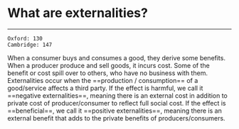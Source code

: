 # What are externalities?
---
```ad-res
Oxford: 130
Cambridge: 147
```
When a consumer buys and consumes a good, they derive some benefits. When a producer produce and sell goods, it incurs cost. Some of the benefit or cost spill over to others, who have no business with them.
Externalities occur when the ==production / consumption== of a good/service affects a third party. 
If the effect is harmful, we call it ==negative externalities==, meaning there is an external cost in addition to private cost of producer/consumer to reflect full social cost.
If the effect is ==beneficial==, we call it ==positive externalities==, meaning there is an external benefit that adds to the private benefits of producers/consumers.


